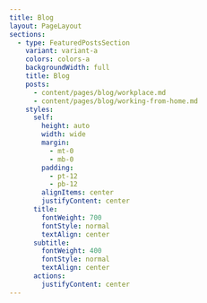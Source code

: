 ```yaml
---
title: Blog
layout: PageLayout
sections:
  - type: FeaturedPostsSection
    variant: variant-a
    colors: colors-a
    backgroundWidth: full
    title: Blog
    posts:
      - content/pages/blog/workplace.md
      - content/pages/blog/working-from-home.md
    styles:
      self:
        height: auto
        width: wide
        margin:
          - mt-0
          - mb-0
        padding:
          - pt-12
          - pb-12
        alignItems: center
        justifyContent: center
      title:
        fontWeight: 700
        fontStyle: normal
        textAlign: center
      subtitle:
        fontWeight: 400
        fontStyle: normal
        textAlign: center
      actions:
        justifyContent: center
---
```

